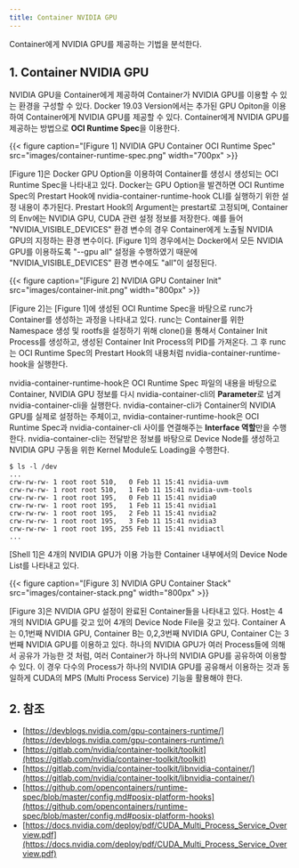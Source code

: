 ```yaml
---
title: Container NVIDIA GPU
---
```


Container에게 NVIDIA GPU를 제공하는 기법을 분석한다.

## 1. Container NVIDIA GPU

NVIDIA GPU을 Container에게 제공하여 Container가 NVIDIA GPU를 이용할 수 있는 환경을 구성할 수 있다. Docker 19.03 Version에서는 추가된 GPU Opiton을 이용하여 Container에게 NVIDIA GPU를 제공할 수 있다. Container에게 NVIDIA GPU를 제공하는 방법으로 **OCI Runtime Spec**을 이용한다.

{{< figure caption="[Figure 1] NVIDIA GPU Container OCI Runtime Spec" src="images/container-runtime-spec.png" width="700px" >}}

[Figure 1]은 Docker GPU Option을 이용하여 Container를 생성시 생성되는 OCI Runtime Spec을 나타내고 있다. Docker는 GPU Option을 발견하면 OCI Runtime Spec의 Prestart Hook에 nvidia-container-runtime-hook CLI를 실행하기 위한 설정 내용이 추가된다. Prestart Hook의 Argument는 prestart로 고정되며, Container의 Env에는 NVIDIA GPU, CUDA 관련 설정 정보를 저장한다. 예를 들어 "NVIDIA_VISIBLE_DEVICES" 환경 변수의 경우 Container에게 노출될 NVIDIA GPU의 지정하는 환경 변수이다. [Figure 1]의 경우에서는 Docker에서 모든 NVIDIA GPU를 이용하도록 "--gpu all" 설정을 수행하였기 때문에 "NVIDIA_VISIBLE_DEVICES" 환경 변수에도 "all"이 설정된다.

{{< figure caption="[Figure 2] NVIDIA GPU Container Init" src="images/container-init.png" width="800px" >}}

[Figure 2]는 [Figure 1]에 생성된 OCI Runtime Spec을 바탕으로 runc가 Container를 생성하는 과정을 나타내고 있다. runc는 Container를 위한 Namespace 생성 및 rootfs을 설정하기 위해 clone()을 통해서 Container Init Process를 생성하고, 생성된 Container Init Process의 PID를 가져온다. 그 후 runc는 OCI Runtime Spec의 Prestart Hook의 내용처럼 nvidia-container-runtime-hook을 실행한다.

nvidia-container-runtime-hook은 OCI Runtime Spec 파일의 내용을 바탕으로 Container, NVIDIA GPU 정보를 다시 nvidia-container-cli의 **Parameter**로 넘겨 nvidia-container-cli을 실행한다. nvidia-container-cli가 Container의 NVIDIA GPU를 실제로 설정하는 주체이고, nvidia-container-runtime-hook은 OCI Runtime Spec과 nvidia-container-cli 사이를 연결해주는 **Interface 역할**만을 수행한다. nvidia-container-cli는 전달받은 정보를 바탕으로 Device Node를 생성하고 NVIDIA GPU 구동을 위한 Kernel Module도 Loading을 수행한다.

```shell {caption="[Shell 1] Device Node List in NVIDIA GPU Container"}
$ ls -l /dev
...
crw-rw-rw- 1 root root 510,   0 Feb 11 15:41 nvidia-uvm
crw-rw-rw- 1 root root 510,   1 Feb 11 15:41 nvidia-uvm-tools
crw-rw-rw- 1 root root 195,   0 Feb 11 15:41 nvidia0
crw-rw-rw- 1 root root 195,   1 Feb 11 15:41 nvidia1
crw-rw-rw- 1 root root 195,   2 Feb 11 15:41 nvidia2
crw-rw-rw- 1 root root 195,   3 Feb 11 15:41 nvidia3
crw-rw-rw- 1 root root 195, 255 Feb 11 15:41 nvidiactl
...
```

[Shell 1]은 4개의 NVIDIA GPU가 이용 가능한 Container 내부에서의 Device Node List를 나타내고 있다.

{{< figure caption="[Figure 3] NVIDIA GPU Container Stack" src="images/container-stack.png" width="800px" >}}

[Figure 3]은 NVIDIA GPU 설정이 완료된 Container들을 나타내고 있다. Host는 4개의 NVIDIA GPU를 갖고 있어 4개의 Device Node File을 갖고 있다. Container A는 0,1번째 NVIDIA GPU, Container B는 0,2,3번째 NVIDIA GPU, Container C는 3번째 NVIDIA GPU를 이용하고 있다. 하나의 NVIDIA GPU가 여러 Process들에 의해서 공유가 가능한 것 처럼, 여러 Container가 하나의 NVIDIA GPU를 공유하여 이용할 수 있다. 이 경우 다수의 Process가 하나의 NVIDIA GPU를 공유해서 이용하는 것과 동일하게 CUDA의 MPS (Multi Process Service) 기능을 활용해야 한다.

## 2. 참조

* [https://devblogs.nvidia.com/gpu-containers-runtime/](https://devblogs.nvidia.com/gpu-containers-runtime/)
* [https://gitlab.com/nvidia/container-toolkit/toolkit](https://gitlab.com/nvidia/container-toolkit/toolkit)
* [https://gitlab.com/nvidia/container-toolkit/libnvidia-container/](https://gitlab.com/nvidia/container-toolkit/libnvidia-container/)
* [https://github.com/opencontainers/runtime-spec/blob/master/config.md#posix-platform-hooks](https://github.com/opencontainers/runtime-spec/blob/master/config.md#posix-platform-hooks)
* [https://docs.nvidia.com/deploy/pdf/CUDA_Multi_Process_Service_Overview.pdf](https://docs.nvidia.com/deploy/pdf/CUDA_Multi_Process_Service_Overview.pdf)